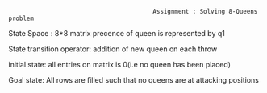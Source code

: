                                             
                                            Assignment : Solving 8-Queens problem 



State Space : 8*8 matrix precence of queen is represented by q1 

State transition operator: addition of new queen on each throw

initial state: all entries on matrix is 0(i.e no queen has been placed)

Goal state: All rows are filled such that no queens are at attacking positions
